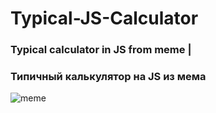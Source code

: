 # Typical-JS-Calculator

### Typical calculator in JS from meme |
### Типичный калькулятор на JS из мема
 
 ![meme](https://user-images.githubusercontent.com/56477695/129491911-fbde8692-482f-4860-87de-ae4c6efea236.jpg)
